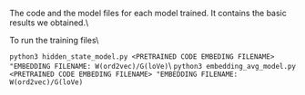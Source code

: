 The code and the model files for each model trained. It contains the basic results we obtained.\


To run the training files\\

```python3 hidden_state_model.py <PRETRAINED CODE EMBEDING FILENAME> "EMBEDDING FILENAME: W(ord2vec)/G(loVe)```\\
```python3 embedding_avg_model.py <PRETRAINED CODE EMBEDING FILENAME> "EMBEDDING FILENAME: W(ord2vec)/G(loVe)```
